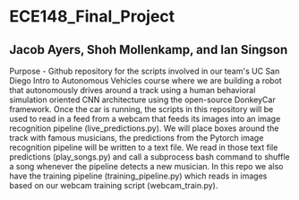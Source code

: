 # ECE148_Final_Project
## Jacob Ayers, Shoh Mollenkamp, and Ian Singson
Purpose - Github repository for the scripts involved in our team's UC San Diego Intro to Autonomous Vehicles course where we are building a robot that autonomously drives around a track using a human behavioral simulation oriented CNN architecture using the open-source DonkeyCar framework. Once the car is running, the scripts in this repository will be used to read in a feed from a webcam that feeds its images into an image recognition pipeline (live_predictions.py). We will place boxes around the track with famous musicians, the predictions from the Pytorch image recognition pipeline will be written to a text file. We read in those text file predictions (play_songs.py) and call a subprocess bash command to shuffle a song whenever the pipeline detects a new musician. In this repo we also have the training pipeline (training_pipeline.py) which reads in images based on our webcam training script (webcam_train.py).
